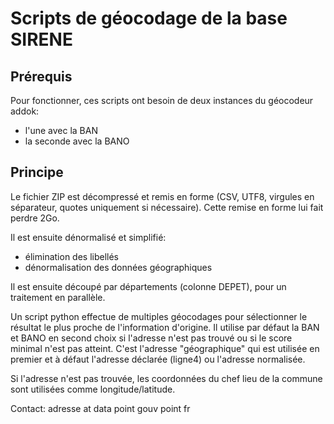 # Scripts de géocodage de la base SIRENE

## Prérequis

Pour fonctionner, ces scripts ont besoin de deux instances du géocodeur addok:
- l'une avec la BAN
- la seconde avec la BANO

## Principe

Le fichier ZIP est décompressé et remis en forme (CSV, UTF8, virgules en séparateur, quotes uniquement si nécessaire).
Cette remise en forme lui fait perdre 2Go.

Il est ensuite dénormalisé et simplifié:
- élimination des libellés
- dénormalisation des données géographiques

Il est ensuite découpé par départements (colonne DEPET), pour un traitement en parallèle.

Un script python effectue de multiples géocodages pour sélectionner le résultat le plus proche de l'information d'origine.
Il utilise par défaut la BAN et BANO en second choix si l'adresse n'est pas trouvé ou si le score minimal n'est pas atteint.
C'est l'adresse "géographique" qui est utilisée en premier et à défaut l'adresse déclarée (ligne4) ou l'adresse normalisée.

Si l'adresse n'est pas trouvée, les coordonnées du chef lieu de la commune sont utilisées comme longitude/latitude.


Contact: adresse at data point gouv point fr
